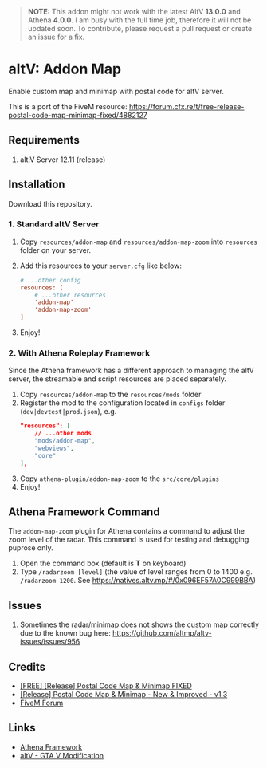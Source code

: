 > **NOTE:** This addon might not work with the latest AltV **13.0.0** and Athena **4.0.0**. I am busy with the full time job, therefore it will not be updated soon. To contribute, please request a pull request or create an issue for a fix.

# altV: Addon Map

Enable custom map and minimap with postal code for altV server.

This is a port of the FiveM resource: https://forum.cfx.re/t/free-release-postal-code-map-minimap-fixed/4882127

## Requirements

1. alt:V Server 12.11 (release)

## Installation

Download this repository.

### 1. Standard altV Server

1. Copy `resources/addon-map` and `resources/addon-map-zoom` into `resources` folder on your server.

2. Add this resources to your `server.cfg` like below:
    ```cfg
    # ...other config
    resources: [
        # ...other resources
        'addon-map'
        'addon-map-zoom'
    ]
    ```

3. Enjoy!


### 2. With Athena Roleplay Framework

Since the Athena framework has a different approach to managing the altV server, the streamable and script resources are placed separately.

1. Copy `resources/addon-map` to the `resources/mods` folder
2. Register the mod to the configuration located in `configs` folder (`dev|devtest|prod.json`), e.g.
    ```json
    "resources": [
        // ...other mods
        "mods/addon-map",
        "webviews",
        "core"
    ],
    ```
3. Copy `athena-plugin/addon-map-zoom` to the `src/core/plugins`
4. Enjoy!

## Athena Framework Command

The `addon-map-zoom` plugin for Athena contains a command to adjust the zoom level of the radar. This command is used for testing and debugging puprose only.

1. Open the command box (default is **T** on keyboard)
2. Type `/radarzoom [level]` (the value of level ranges from 0 to 1400 e.g. `/radarzoom 1200`. See https://natives.altv.mp/#/0x096EF57A0C999BBA)

## Issues

1. Sometimes the radar/minimap does not shows the custom map correctly due to the known bug here: https://github.com/altmp/altv-issues/issues/956

## Credits
- [[FREE] [Release] Postal Code Map & Minimap FIXED](https://forum.cfx.re/t/free-release-postal-code-map-minimap-fixed/4882127)
- [[Release] Postal Code Map & Minimap - New & Improved - v1.3](https://forum.cfx.re/t/release-postal-code-map-minimap-new-improved-v1-3/147458)
- [FiveM Forum](https://forum.cfx.re/)

## Links

- [Athena Framework](https://athenaframework.com/)
- [altV - GTA V Modification](https://altv.mp)
